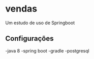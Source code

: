 # vendas
Um estudo de uso de Springboot
## Configurações
 -java 8
 -spring boot
 -gradle
 -postgresql